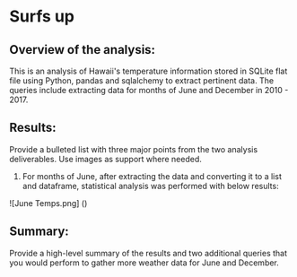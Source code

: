 # Surfs up

## Overview of the analysis: 
This is an analysis of Hawaii's temperature information stored in SQLite flat file using Python, pandas and sqlalchemy to extract pertinent data.  The queries include extracting data for months of June and December in 2010 - 2017.  

## Results: 
Provide a bulleted list with three major points from the two analysis deliverables. Use images as support where needed.

1. For months of June, after extracting the data and converting it to a list and dataframe, statistical analysis was performed with below results:

![June Temps.png] ()

## Summary: 
Provide a high-level summary of the results and two additional queries that you would perform to gather more weather data for June and December.